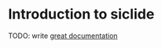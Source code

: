 # Introduction to siclide

TODO: write [great documentation](http://jacobian.org/writing/what-to-write/)
